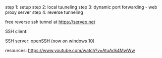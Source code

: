 step 1: setup
step 2: local tuuneling
step 3: dynamic port forwarding - web proxy server
step 4: reverse tunneling

free reverse ssh tunnel at https://serveo.net

SSH client: 

SSH server:
   [openSSH (now on windows 10)](https://docs.microsoft.com/en-us/windows-server/administration/openssh/openssh_overview) 



resources:
https://www.youtube.com/watch?v=AtuAdk4MwWw